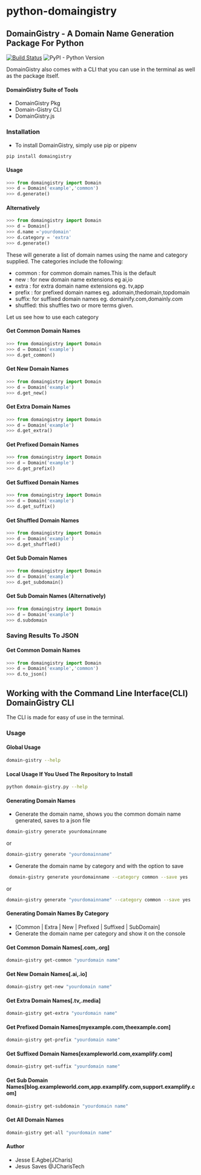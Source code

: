 # python-domaingistry
## DomainGistry - A Domain Name Generation Package For Python

[![Build Status](https://travis-ci.com/Jcharis/python-domaingistry.svg?branch=master)](https://travis-ci.com/Jcharis/python-domaingistry)
![PyPI - Python Version](https://img.shields.io/pypi/pyversions/domaingistry)

DomainGistry also comes with a CLI that you can use in the terminal as well as the package itself.

#### DomainGistry Suite of Tools
+ DomainGistry Pkg
+ Domain-Gistry CLI
+ DomainGistry.js

### Installation
+ To install DomainGistry, simply use pip or pipenv
```bash
pip install domaingistry 
```

#### Usage
```python
>>> from domaingistry import Domain
>>> d = Domain('example','common')
>>> d.generate()
```

#### Alternatively
```python
>>> from domaingistry import Domain
>>> d = Domain()
>>> d.name ='yourdomain'
>>> d.category = 'extra'
>>> d.generate()
```
These will generate a list of domain names using the name and category supplied. The categories include the following:

- common : for common domain names.This is the default
- new : for new domain name extensions eg ai,io
- extra : for extra domain name extensions eg. tv,app
- prefix : for prefixed domain names eg. adomain,thedomain,topdomain
- suffix: for suffixed domain names eg. domainify.com,domainly.com
- shuffled: this shuffles two or more terms given.

Let us see how to use each category

#### Get Common Domain Names
```python
>>> from domaingistry import Domain
>>> d = Domain('example')
>>> d.get_common()
```

#### Get New Domain Names
```python
>>> from domaingistry import Domain
>>> d = Domain('example')
>>> d.get_new()
```

#### Get Extra Domain Names
```python
>>> from domaingistry import Domain
>>> d = Domain('example')
>>> d.get_extra()
```

#### Get Prefixed Domain Names
```python
>>> from domaingistry import Domain
>>> d = Domain('example')
>>> d.get_prefix()
```

#### Get Suffixed Domain Names
```python
>>> from domaingistry import Domain
>>> d = Domain('example')
>>> d.get_suffix()
```

#### Get Shuffled Domain Names
```python
>>> from domaingistry import Domain
>>> d = Domain('example')
>>> d.get_shuffled()
```


#### Get Sub Domain Names
```python
>>> from domaingistry import Domain
>>> d = Domain('example')
>>> d.get_subdomain()
```

#### Get Sub Domain Names (Alternatively)
```python
>>> from domaingistry import Domain
>>> d = Domain('example')
>>> d.subdomain
```

### Saving Results To JSON

#### Get Common Domain Names
```python
>>> from domaingistry import Domain
>>> d = Domain('example','common')
>>> d.to_json()
```

## Working with the Command Line Interface(CLI) DomainGistry CLI
The CLI is made for easy of use in the terminal.
### Usage

#### Global Usage
```bash
domain-gistry --help
```

#### Local Usage If You Used The Repository to Install
```bash
python domain-gistry.py --help
```


#### Generating Domain Names
+ Generate the domain name, shows you the common domain name generated, saves to a json file
```bash
domain-gistry generate yourdomainname
```
or

```bash
domain-gistry generate "yourdomainname"
```

+ Generate the domain name by category and with the option to save
```bash
 domain-gistry generate yourdomainname --category common --save yes
```
or

```bash
domain-gistry generate "yourdomainname" --category common --save yes
```


#### Generating Domain Names By Category 
+ [Common | Extra | New | Prefixed | Suffixed | SubDomain]
+ Generate the domain name per category and show it on the console

#### Get Common Domain Names[.com,.org]
```bash
domain-gistry get-common "yourdomain name"

```
#### Get New Domain Names[.ai,.io]
```bash
domain-gistry get-new "yourdomain name"

```

#### Get Extra Domain Names[.tv,.media]
```bash
domain-gistry get-extra "yourdomain name"

```
#### Get Prefixed Domain Names[myexample.com,theexample.com]
```bash
domain-gistry get-prefix "yourdomain name"

```

#### Get Suffixed Domain Names[exampleworld.com,examplify.com]
```bash
domain-gistry get-suffix "yourdomain name"

```

#### Get Sub Domain Names[blog.exampleworld.com,app.examplify.com,support.examplify.com]
```bash
domain-gistry get-subdomain "yourdomain name"

```

#### Get All Domain Names
```bash
domain-gistry get-all "yourdomain name"

```




#### Author
+ Jesse E.Agbe(JCharis)
+ Jesus Saves @JCharisTech